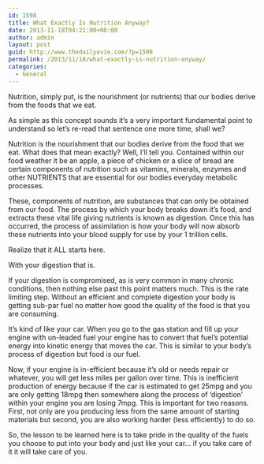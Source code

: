 ```yaml
---
id: 1598
title: What Exactly Is Nutrition Anyway?
date: 2013-11-18T04:21:00+00:00
author: admin
layout: post
guid: http://www.thedailyevie.com/?p=1598
permalink: /2013/11/18/what-exactly-is-nutrition-anyway/
categories:
  - General
---
```

Nutrition, simply put, is the nourishment (or nutrients) that our bodies derive from the foods that we eat.

As simple as this concept sounds it&#8217;s a very important fundamental point to understand so let&#8217;s re-read that sentence one more time, shall we?

Nutrition is the nourishment that our bodies derive from the food that we eat. What does that mean exactly? Well, I&#8217;ll tell you. Contained within our food weather it be an apple, a piece of chicken or a slice of bread are certain components of nutrition such as vitamins, minerals, enzymes and other NUTRIENTS that are essential for our bodies everyday metabolic processes.

These, components of nutrition, are substances that can only be obtained from our food. The process by which your body breaks down it&#8217;s food, and extracts these vital life giving nutrients is known as digestion. Once this has occurred, the process of assimilation is how your body will now absorb these nutrients into your blood supply for use by your 1 trillion cells.

Realize that it ALL starts here.

With your digestion that is.

If your digestion is compromised, as is very common in many chronic conditions, then nothing else past this point matters much. This is the rate limiting step. Without an efficient and complete digestion your body is getting sub-par fuel no matter how good the quality of the food is that you are consuming.

It&#8217;s kind of like your car. When you go to the gas station and fill up your engine with un-leaded fuel your engine has to convert that fuel&#8217;s potential energy into kinetic energy that moves the car. This is similar to your body&#8217;s process of digestion but food is our fuel.

Now, if your engine is in-efficient because it&#8217;s old or needs repair or whatever, you will get less miles per gallon over time. This is inefficient production of energy because if the car is estimated to get 25mpg and you are only getting 18mpg then somewhere along the process of &#8216;digestion&#8217; within your engine you are losing 7mpg. This is important for two reasons. First, not only are you producing less from the same amount of starting materials but second, you are also working harder (less efficiently) to do so.

So, the lesson to be learned here is to take pride in the quality of the fuels you choose to put into your body and just like your car&#8230; if you take care of it it will take care of you.